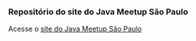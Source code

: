 ### Repositório do site do Java Meetup São Paulo


Acesse o [site do Java Meetup São Paulo](https://meetupjavasaopaulo.github.io)
